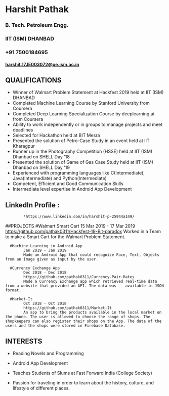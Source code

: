 # **Harshit Pathak**
### B. Tech. Petroleum Engg.
### IIT  (ISM) DHANBAD
### +91 7500184695
#### harshit.17JE003072@pe.ism.ac.in




## QUALIFICATIONS
* Winner of Walmart Problem Statement at Hackfest 2019 held at IIT (ISM) DHANBAD
* Completed Machine Learning Course by Stanford University from Coursera
* Completed Deep Learning Specialization Course by deeplearning.ai from Coursera
* Ability to work independently or in groups to manage projects and meet deadlines
* Selected for Hackathon held at BIT Mesra
* Presented the solution of Petro-Case Study in an event held at IIT Kharagpur
* Runner up in the Photography Competition (HSSE) held at IIT (ISM) Dhanbad on SHELL Day '18
* Presented the solution of Game of Gas Case Study held at IIT (ISM) Dhanbad on SHELL Day '19
* Experienced with programming languages like C(Intermediate), Java(Intermediate) and Python(Intermediate)
* Competent, Efficient and Good Communication Skills
* Intermediate level expertise in Android App Development

## LinkedIn Profile : 
            *https://www.linkedin.com/in/harshit-p-25944a149/


##PROJECTS
      #Walmart Smart Cart
            15 Mar 2019 - 17 Mar 2019
            https://github.com/pathak0311/Hackfest-19-Bit-paradox
            Worked in a Team to make a Smart Cart for the Walmart Problem Statement.

      #Machine Learning in Android App
            Jan 2019 - Jan 2019
            Made an Android App that could recognize Face, Text, Objects from an Image given as input by the user.
            
      #Currency Exchange App
            Dec 2018 - Dec 2018
            https://github.com/pathak0311/Currency-Pair-Rates
            Made a Currency Exchange app which retrieved real-time data from a website that provided an API. The data was    available in JSON format.

      #Market-It
            Oct 2018 - Oct 2018
            https://github.com/pathak0311/Market-It
            An app to bring the products available in the local market on the phone. The user is allowed to choose the range of shops. The shopkeepers can also register their shops on the App. The data of the users and the shops were stored in Firebase Database.
            
## INTERESTS
* Reading Novels and Programming

* Android App Development

* Teaches Students of Slums at Fast Forward India (College Society)

* Passion for traveling in order to learn about the history, culture, and lifestyle of different places.
